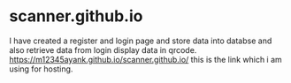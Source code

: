 # scanner.github.io
I have created a register and login page and store data into databse and also retrieve data from login display data in qrcode.
https://m12345ayank.github.io/scanner.github.io/ this is the link which i am using for hosting.

